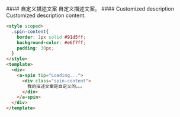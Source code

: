 <cn>
#### 自定义描述文案
自定义描述文案。
</cn>

<us>
#### Customized description
Customized description content.
</us>

```html
<style scoped>
  .spin-content{
    border: 1px solid #91d5ff;
    background-color: #e6f7ff;
    padding: 30px;
  }
</style>
<template>
  <div>
    <a-spin tip="Loading...">
      <div class="spin-content">
        我的描述文案是自定义的。。。
      </div>
    </a-spin>
  </div>
</template>
```
